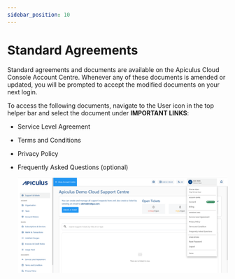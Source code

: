 ```yaml
---
sidebar_position: 10
---
```

# Standard Agreements
Standard agreements and documents are available on the Apiculus Cloud Console Account Centre. Whenever any of these documents is amended or updated, you will be prompted to accept the modified documents on your next login.

To access the following documents, navigate to the User icon in the top helper bar and select the document under **IMPORTANT LINKS**:

- Service Level Agreement
- Terms and Conditions
- Privacy Policy
- Frequently Asked Questions (optional)
  
  ![SLA](img/SLA.png)






